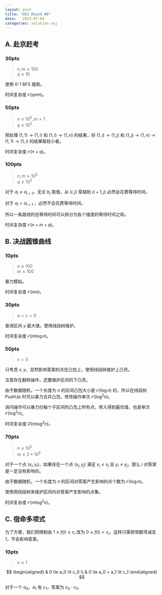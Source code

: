```yaml
---
layout: post
title: "UOJ Round #8"
date:   2023-07-04
categories: solution uoj
---
```


## A. 赴京赶考

### 30pts

>   $n, m \le 100$  
>   $q \le 10$

使用 0-1 BFS 搜索。

时间复杂度 $\mathcal O(qnm)$。

### 50pts

>   $n \le 10^5, m = 1$  
>   $q \le 10^5$

预处理 $(1, 1) \rightarrow (1, i)$ 和 $(1, i) \rightarrow (1, n)$ 的结果，将 $(1, i) \rightarrow (1, j)$ 和 $(1, j) \rightarrow (1, n) \rightarrow (1, 1) \rightarrow (1, i)$ 的结果取较小者。

时间复杂度 $\mathcal O(n + q)$。

### 100pts

>   $n, m \le 10^5$  
>   $q \le 10^5$

对于 $a_i \neq a_{i + 1}$，无论 $b_j$ 取值，从 $(i, j)$ 穿越到 $(i + 1, j)$ 必然会花费等待时间。

对于 $a_i = a_{i + 1}$ ，必然不会花费等待时间。

所以一条路线的总等待时间可以拆分为各个维度的等待时间之和。

时间复杂度 $\mathcal O(n + m + q)$。

## B. 决战圆锥曲线

### 10pts

>   $n \le 100$  
>   $m \le 100$

暴力模拟。

时间复杂度 $\mathcal O(nm)$。

### 30pts

>   $a = c = 0$

查询区间 $y$ 最大值，使用线段树维护。

时间复杂度 $\mathcal O(m \log n)$。

### 50pts

>   $c = 0$

只考虑 $x, y$，显然影响答案的点在凸包上，使用线段树维护上凸壳。

注意存在翻转操作，还要维护区间的下凸壳。

由于数据随机，一个长度为 $n$ 的区间凸包大小是 $\mathcal O(\log n)$ 的，所以在线段树 PushUp 时可以暴力合并凸包，修改操作单次 $\mathcal O(\log^2 n)$。

询问操作可以暴力扫每个子区间的凸包上所有点，带入得到最优值，也是单次 $\mathcal O(\log^2 n)$。

时间复杂度 $O(m \log^2 n)$。

### 70pts

>   $n \le 10^5$  
>   $m \le 2 \times 10^5$

对于一个点 $(x_i, y_i)$，如果存在一个点 $(x_j, y_j)$ 满足 $x_i \le x_j$ 且 $y_i \le y_j$，那么 $i$ 对答案是一定没有影响的。

由于数据随机，一个长度为 $n$ 的区间对答案产生影响的点个数为 $\mathcal O(\log n)$。

使用用线段树来维护区间内对答案产生影响的点集。

时间复杂度 $\mathcal O(m \log^2 n)$。

## C. 宿命多项式

为了方便，我们把限制由 $1 \le f(i) \le c_i$ 改为 $0 \le f(i) \lt c_i$，这样只需把常数项减去 $1$，不会影响答案。

### 10pts

>   $n \le 1$

$$
\begin{aligned}
    & 0 \le a_0 \lt c_0 \\
    & 0 \le a_0 + a_1 \lt c_1
\end{aligned}
$$

对于一个 $a_0$，$a_1$ 有 $c_1$，答案为 $c_0 \cdot c_1$。